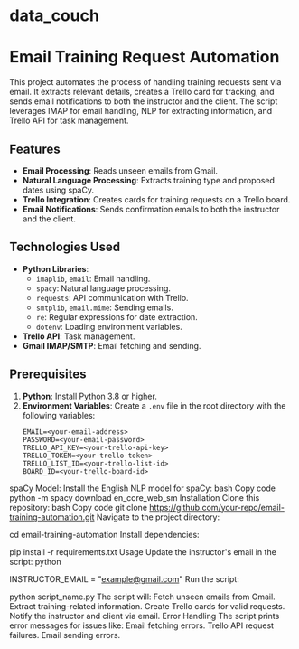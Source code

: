 # data_couch
 
# Email Training Request Automation

This project automates the process of handling training requests sent via email. It extracts relevant details, creates a Trello card for tracking, and sends email notifications to both the instructor and the client. The script leverages IMAP for email handling, NLP for extracting information, and Trello API for task management.

## Features

- **Email Processing**: Reads unseen emails from Gmail.
- **Natural Language Processing**: Extracts training type and proposed dates using spaCy.
- **Trello Integration**: Creates cards for training requests on a Trello board.
- **Email Notifications**: Sends confirmation emails to both the instructor and the client.

## Technologies Used

- **Python Libraries**: 
  - `imaplib`, `email`: Email handling.
  - `spacy`: Natural language processing.
  - `requests`: API communication with Trello.
  - `smtplib`, `email.mime`: Sending emails.
  - `re`: Regular expressions for date extraction.
  - `dotenv`: Loading environment variables.
- **Trello API**: Task management.
- **Gmail IMAP/SMTP**: Email fetching and sending.

## Prerequisites

1. **Python**: Install Python 3.8 or higher.
2. **Environment Variables**: Create a `.env` file in the root directory with the following variables:
   ```env
   EMAIL=<your-email-address>
   PASSWORD=<your-email-password>
   TRELLO_API_KEY=<your-trello-api-key>
   TRELLO_TOKEN=<your-trello-token>
   TRELLO_LIST_ID=<your-trello-list-id>
   BOARD_ID=<your-trello-board-id>
spaCy Model: Install the English NLP model for spaCy:
bash
Copy code
python -m spacy download en_core_web_sm
Installation
Clone this repository:
bash
Copy code
git clone https://github.com/your-repo/email-training-automation.git
Navigate to the project directory:


cd email-training-automation
Install dependencies:

pip install -r requirements.txt
Usage
Update the instructor's email in the script:
python

INSTRUCTOR_EMAIL = "example@gmail.com"
Run the script:

python script_name.py
The script will:
Fetch unseen emails from Gmail.
Extract training-related information.
Create Trello cards for valid requests.
Notify the instructor and client via email.
Error Handling
The script prints error messages for issues like:
Email fetching errors.
Trello API request failures.
Email sending errors.
